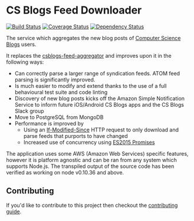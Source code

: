# CS Blogs Feed Downloader
[![Build Status](https://travis-ci.org/csblogs/feed-downloader.svg?branch=master)](https://travis-ci.org/csblogs/feed-downloader)
[![Coverage Status](https://coveralls.io/repos/github/csblogs/feed-downloader/badge.svg?branch=master)](https://coveralls.io/github/csblogs/feed-downloader?branch=master)
[![Dependency Status](https://david-dm.org/csblogs/feed-downloader.svg)](https://david-dm.org/csblogs/feed-downloader)


The service which aggregates the new blog posts of [Computer Science Blogs](http://csblogs.com) users. 

It replaces the [csblogs-feed-aggregator](https://github.com/csblogs/csblogs-feed-aggregator) and improves upon it in the following ways:
* Can correctly parse a larger range of syndication feeds. ATOM feed parsing is significantly improved.
* Is much easier to modify and extend thanks to the use of a full behavioural test suite and code linting
* Discovery of new blog posts kicks off the Amazon Simple Notification Service to inform future iOS/Android CS Blogs apps and the CS Blogs Slack group
* Move to PostgreSQL from MongoDB
* Performance is improved by
  * Using an [If-Modified-Since](http://www.freesoft.org/CIE/RFC/1945/58.htm) HTTP request to only download and parse feeds that purports to have changed
  * Increased use of concurrency using [ES2015 Promises](https://developer.mozilla.org/en/docs/Web/JavaScript/Reference/Global_Objects/Promise)

The application uses some AWS (Amazon Web Services) specific features, however it is platform agnostic and can be ran from any system which supports Node.js. The transpiled output of the source code has been verified as working on node v0.10.36 and above.

## Contributing
If you'd like to contribute to this project then checkout the [contributing guide](https://github.com/csblogs/feed-downloader/blob/master/CONTRIBUTING.md).
